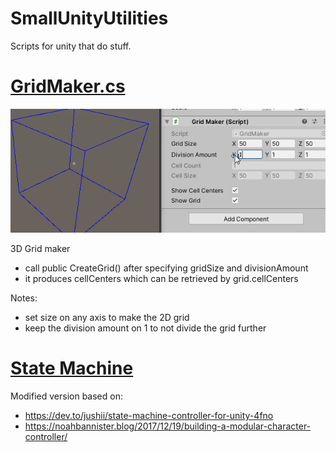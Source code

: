 # SmallUnityUtilities
Scripts for unity that do stuff.

# [GridMaker.cs](GridMaker.cs)

![](https://raw.githubusercontent.com/TheRensei/SmallUnityUtilities/master/Images/GridMakerGif.gif)

3D Grid maker
- call public CreateGrid() after specifying gridSize and divisionAmount
- it produces cellCenters which can be retrieved by grid.cellCenters

Notes:
- set size on any axis to make the 2D grid
- keep the division amount on 1 to not divide the grid further

# [State Machine](StateMachine)

 Modified version based on:
 - https://dev.to/jushii/state-machine-controller-for-unity-4fno
 - https://noahbannister.blog/2017/12/19/building-a-modular-character-controller/

